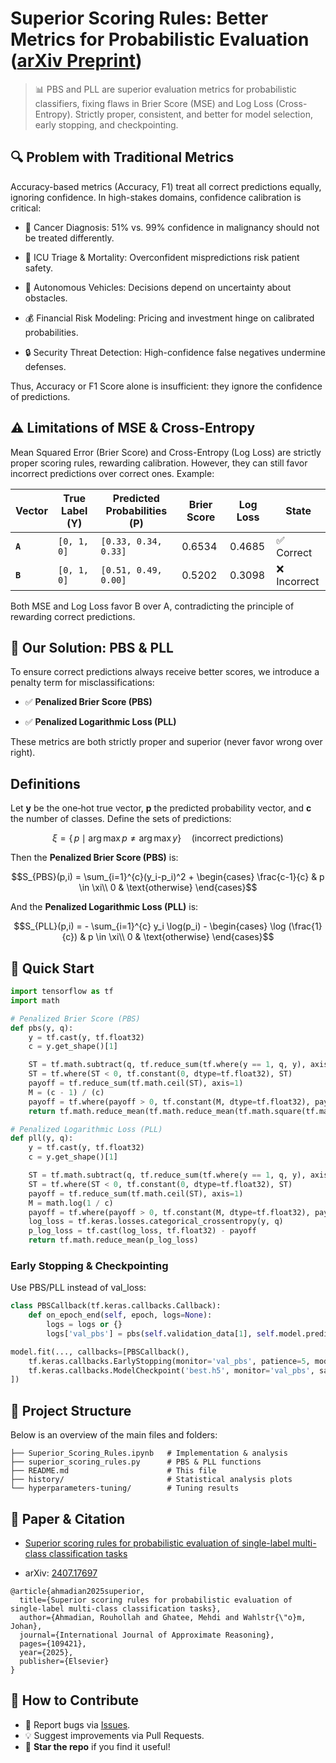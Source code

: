 # Superior Scoring Rules: Better Metrics for Probabilistic Evaluation ([arXiv Preprint](https://arxiv.org/pdf/2407.17697))

> 📊 PBS and PLL are superior evaluation metrics for probabilistic classifiers, fixing flaws in Brier Score (MSE) and Log Loss (Cross-Entropy). Strictly proper, consistent, and better for model selection, early stopping, and checkpointing.
## 🔍 Problem with Traditional Metrics  
Accuracy-based metrics (Accuracy, F1) treat all correct predictions equally, ignoring confidence. In high-stakes domains, confidence calibration is critical:

- 🧬 Cancer Diagnosis: 51% vs. 99% confidence in malignancy should not be treated differently.

- 🏥 ICU Triage & Mortality: Overconfident mispredictions risk patient safety.

- 🤖 Autonomous Vehicles: Decisions depend on uncertainty about obstacles.

- 💰 Financial Risk Modeling: Pricing and investment hinge on calibrated probabilities.

- 🔒 Security Threat Detection: High-confidence false negatives undermine defenses.

Thus, Accuracy or F1 Score alone is insufficient: they ignore the confidence of predictions.

## ⚠️ Limitations of MSE & Cross-Entropy

Mean Squared Error (Brier Score) and Cross-Entropy (Log Loss) are strictly proper scoring rules, rewarding calibration. However, they can still favor incorrect predictions over correct ones. Example: 

| Vector | True Label (Y) | Predicted Probabilities (P) | Brier Score | Log Loss | State |
|--------|----------------|-----------------------------|-------------|----------|-------|
| **`A`**  | `[0, 1, 0]`    | `[0.33, 0.34, 0.33]`        | 0.6534      | 0.4685   | ✅ Correct |
| **`B`**  | `[0, 1, 0]`    | `[0.51, 0.49, 0.00]`        | 0.5202      | 0.3098   | ❌ Incorrect |  

Both MSE and Log Loss favor B over A, contradicting the principle of rewarding correct predictions.

## 🎯 Our Solution: PBS & PLL  
To ensure correct predictions always receive better scores, we introduce a penalty term for misclassifications:

- ✅ **Penalized Brier Score (PBS)**

- ✅ **Penalized Logarithmic Loss (PLL)**

These metrics are both strictly proper and superior (never favor wrong over right).

##  Definitions 
Let **y** be the one‑hot true vector, **p** the predicted probability vector, and **c** the number of classes. Define the sets of predictions:
```math
\xi  = \{\,p \mid \arg\max p \neq \arg\max y\}\quad\text{(incorrect predictions)}
```

Then the **Penalized Brier Score (PBS)** is:

```math
S_{PBS}(p,i) = \sum_{i=1}^{c}(y_i-p_i)^2 + 
\begin{cases}
\frac{c-1}{c} & p \in \xi\\ 
0 & \text{otherwise}
\end{cases}
```

And the **Penalized Logarithmic Loss (PLL)** is:

```math
S_{PLL}(p,i) = - \sum_{i=1}^{c} y_i \log(p_i) - 
\begin{cases}
\log (\frac{1}{c}) & p \in \xi\\ 
0 & \text{otherwise}
\end{cases}
```


## 🚀 Quick Start

```python
import tensorflow as tf
import math

# Penalized Brier Score (PBS)
def pbs(y, q):
    y = tf.cast(y, tf.float32)
    c = y.get_shape()[1]

    ST = tf.math.subtract(q, tf.reduce_sum(tf.where(y == 1, q, y), axis=1)[:, None])
    ST = tf.where(ST < 0, tf.constant(0, dtype=tf.float32), ST)
    payoff = tf.reduce_sum(tf.math.ceil(ST), axis=1)
    M = (c - 1) / (c)
    payoff = tf.where(payoff > 0, tf.constant(M, dtype=tf.float32), payoff)
    return tf.math.reduce_mean(tf.math.reduce_mean(tf.math.square(tf.math.subtract(y, q)), axis=1) + payoff)

# Penalized Logarithmic Loss (PLL) 
def pll(y, q):
    y = tf.cast(y, tf.float32)
    c = y.get_shape()[1]

    ST = tf.math.subtract(q, tf.reduce_sum(tf.where(y == 1, q, y), axis=1)[:, None])
    ST = tf.where(ST < 0, tf.constant(0, dtype=tf.float32), ST)
    payoff = tf.reduce_sum(tf.math.ceil(ST), axis=1)
    M = math.log(1 / c)
    payoff = tf.where(payoff > 0, tf.constant(M, dtype=tf.float32), payoff)
    log_loss = tf.keras.losses.categorical_crossentropy(y, q)
    p_log_loss = tf.cast(log_loss, tf.float32) - payoff
    return tf.math.reduce_mean(p_log_loss)
```

### Early Stopping & Checkpointing
Use PBS/PLL instead of val_loss:
```python
class PBSCallback(tf.keras.callbacks.Callback):
    def on_epoch_end(self, epoch, logs=None):
        logs = logs or {}
        logs['val_pbs'] = pbs(self.validation_data[1], self.model.predict(self.validation_data[0]))

model.fit(..., callbacks=[PBSCallback(),
    tf.keras.callbacks.EarlyStopping(monitor='val_pbs', patience=5, mode='min'),
    tf.keras.callbacks.ModelCheckpoint('best.h5', monitor='val_pbs', save_best_only=True)
])
```

## 📂 Project Structure

Below is an overview of the main files and folders:

```
├── Superior_Scoring_Rules.ipynb   # Implementation & analysis  
├── superior_scoring_rules.py      # PBS & PLL functions  
├── README.md                      # This file  
├── history/                       # Statistical analysis plots  
└── hyperparameters-tuning/        # Tuning results  
```

## 📄 Paper & Citation

- [Superior scoring rules for probabilistic evaluation of single-label multi-class classification tasks](https://www.sciencedirect.com/science/article/abs/pii/S0888613X25000623)

- arXiv: [2407.17697](https://arxiv.org/pdf/2407.17697)

```
@article{ahmadian2025superior,
  title={Superior scoring rules for probabilistic evaluation of single-label multi-class classification tasks},
  author={Ahmadian, Rouhollah and Ghatee, Mehdi and Wahlstr{\"o}m, Johan},
  journal={International Journal of Approximate Reasoning},
  pages={109421},
  year={2025},
  publisher={Elsevier}
}
```

## 🤝 How to Contribute  
- 🐛 Report bugs via [Issues](https://github.com/Ruhallah93/superior-scoring-rules/issues).  
- 💡 Suggest improvements via Pull Requests.  
- 🌟 **Star the repo** if you find it useful!

